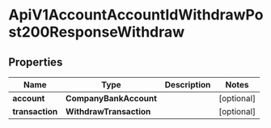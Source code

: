 

# ApiV1AccountAccountIdWithdrawPost200ResponseWithdraw


## Properties

| Name | Type | Description | Notes |
|------------ | ------------- | ------------- | -------------|
|**account** | **CompanyBankAccount** |  |  [optional] |
|**transaction** | **WithdrawTransaction** |  |  [optional] |



